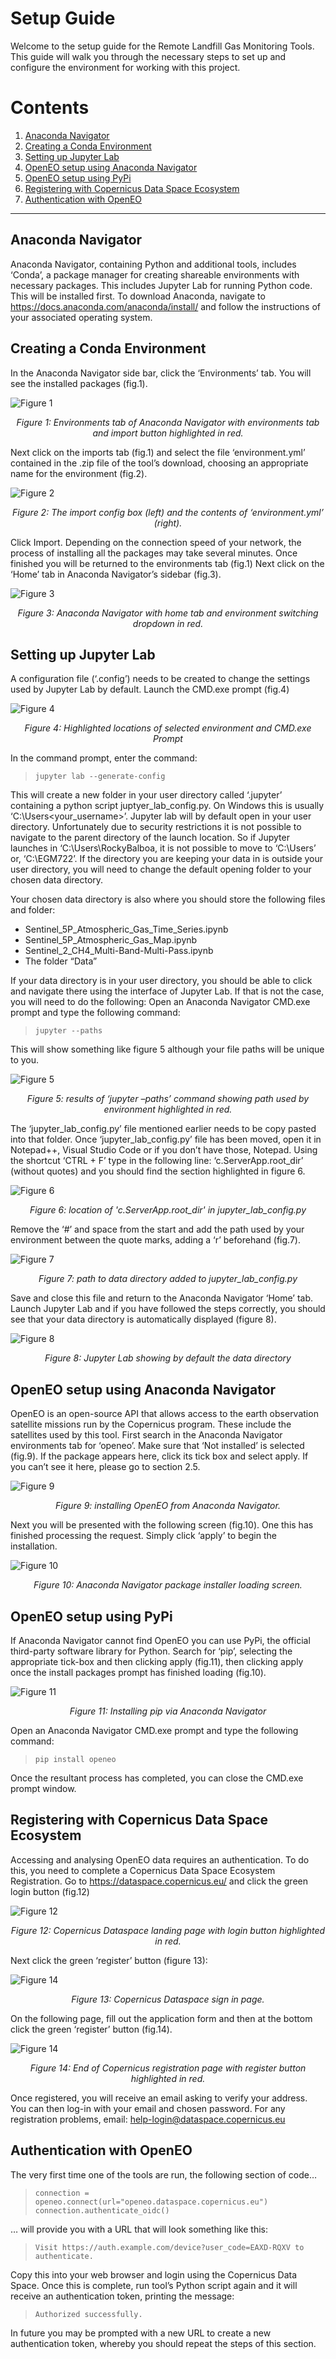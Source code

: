 # Setup Guide

Welcome to the setup guide for the Remote Landfill Gas Monitoring Tools. This guide will walk you through the necessary steps to set up and configure the environment for working with this project. 

# Contents

1. [Anaconda Navigator](#anaconda-navigator)
2. [Creating a Conda Environment](#creating-a-conda-environment)
3. [Setting up Jupyter Lab](#setting-up-jupyter-lab)
4. [OpenEO setup using Anaconda Navigator](#openeo-setup-using-anaconda-navigator)
5. [OpenEO setup using PyPi](#openeo-setup-using-pypi)
6. [Registering with Copernicus Data Space Ecosystem](#registering-with-copernicus-data-space-ecosystem)
7. [Authentication with OpenEO](#authentication-with-openeo)

---

## Anaconda Navigator

Anaconda Navigator, containing Python and additional tools, includes ‘Conda’, a package manager for creating shareable environments with necessary packages. This includes Jupyter Lab for running Python code. This will be installed first. To download Anaconda, navigate to https://docs.anaconda.com/anaconda/install/ and follow the instructions of your associated operating system. 

## Creating a Conda Environment

In the Anaconda Navigator side bar, click the ‘Environments’ tab. You will see the installed packages (fig.1). 

![Figure 1](https://github.com/zelcon01/egm722/raw/main/Project/readme_img/fig.1.jpg)

<p align="center"><em>Figure 1: Environments tab of Anaconda Navigator with environments tab and import button highlighted in red.</em></p>

Next click on the imports tab (fig.1) and select the file ‘environment.yml’ contained in the .zip file of the tool’s download, choosing an appropriate name for the environment (fig.2). 

![Figure 2](https://github.com/zelcon01/egm722/raw/main/Project/readme_img/fig.2.jpg)

<p align="center"><em>Figure 2: The import config box (left) and the contents of ‘environment.yml’ (right).</em></p>

Click Import. Depending on the connection speed of your network, the process of installing all the packages may take several minutes. Once finished you will be returned to the environments tab (fig.1) 
Next click on the ‘Home’ tab in Anaconda Navigator’s sidebar (fig.3).

![Figure 3](https://github.com/zelcon01/egm722/raw/main/Project/readme_img/fig.3.jpg)

<p align="center"><em>Figure 3: Anaconda Navigator with home tab and environment switching dropdown in red.</em></p>

## Setting up Jupyter Lab

A configuration file (‘.config’) needs to be created  to change the settings used by Jupyter Lab by default. Launch the CMD.exe prompt (fig.4)

![Figure 4](https://github.com/zelcon01/egm722/raw/main/Project/readme_img/fig.4.jpg)

<p align="center"><em>Figure 4: Highlighted locations of selected environment and CMD.exe Prompt</em></p>

In the command prompt, enter the command:

> ```
> jupyter lab --generate-config
> ```
This will create a new folder in your user directory called ‘.jupyter’ containing a python script juptyer_lab_config.py. On Windows this is usually ‘C:\Users\<your_username>’.
Jupyter lab will by default open in your user directory. Unfortunately due to security restrictions it is not possible to navigate to the parent directory of the launch location. So if Jupyter launches in ‘C:\Users\RockyBalboa, it is not possible to move to ‘C:\Users’ or, ‘C:\EGM722’. If the directory you are keeping your data in is outside your user directory, you will need to change the default opening folder to your chosen data directory. 

Your chosen data directory is also where you should store the following files and folder:
* Sentinel_5P_Atmospheric_Gas_Time_Series.ipynb
* Sentinel_5P_Atmospheric_Gas_Map.ipynb
* Sentinel_2_CH4_Multi-Band-Multi-Pass.ipynb
* The folder “Data”

If your data directory is in your user directory, you should be able to click and navigate there using the interface of Jupyter Lab. If that is not the case, you will need to do the following: 
Open an Anaconda Navigator CMD.exe prompt and type the following command: 

> ```
> jupyter --paths
> ```

This will show something like figure 5 although your file paths will be unique to you. 

![Figure 5](https://github.com/zelcon01/egm722/raw/main/Project/readme_img/fig.5.jpg)

<p align="center"><em>Figure 5: results of ‘jupyter –paths’ command showing path used by environment highlighted in red.</em></p>

The ‘jupyter_lab_config.py’ file mentioned earlier needs to be copy pasted into that folder. 
Once ‘jupyter_lab_config.py’ file has been moved, open it in Notepad++, Visual Studio Code or if you don’t have those, Notepad. Using the shortcut ‘CTRL + F’ type in the following line: ‘c.ServerApp.root_dir’ (without quotes) and you should find the section highlighted in figure 6. 

![Figure 6](https://github.com/zelcon01/egm722/raw/main/Project/readme_img/fig.6.jpg)

<p align="center"><em>Figure 6: location of 'c.ServerApp.root_dir' in jupyter_lab_config.py</em></p>

Remove the ‘#’ and space from the start and add the path used by your environment between the quote marks, adding a ‘r’ beforehand (fig.7). 

![Figure 7](https://github.com/zelcon01/egm722/raw/main/Project/readme_img/fig.7.jpg)

<p align="center"><em>Figure 7: path to data directory added to jupyter_lab_config.py</em></p>

Save and close this file and return to the Anaconda Navigator ‘Home’ tab. Launch Jupyter Lab and if you have followed the steps correctly, you should see that your data directory is automatically displayed (figure 8).

![Figure 8](https://github.com/zelcon01/egm722/raw/main/Project/readme_img/fig.8.jpg)

<p align="center"><em>Figure 8: Jupyter Lab showing by default the data directory</em></p>

## OpenEO setup using Anaconda Navigator

OpenEO is an open-source API that allows access to the earth observation satellite missions run by the Copernicus program. These include the satellites used by this tool. 
First search in the Anaconda Navigator environments tab for ‘openeo’. Make sure that ‘Not installed’ is selected (fig.9). If the package appears here, click its tick box and select apply. If you can’t see it here, please go to section 2.5.

![Figure 9](https://github.com/zelcon01/egm722/raw/main/Project/readme_img/fig.9.jpg)

<p align="center"><em>Figure 9: installing OpenEO from Anaconda Navigator.</em></p>

Next you will be presented with the following screen (fig.10). One this has finished processing the request. Simply click ‘apply’ to begin the installation. 

![Figure 10](https://github.com/zelcon01/egm722/raw/main/Project/readme_img/fig.10.jpg)

<p align="center"><em>Figure 10: Anaconda Navigator package installer loading screen.</em></p>



## OpenEO setup using PyPi

If Anaconda Navigator cannot find OpenEO you can use PyPi, the official third-party software library for Python. Search for ‘pip’, selecting the appropriate tick-box and then clicking apply (fig.11), then clicking apply once the install packages prompt has finished loading (fig.10). 

![Figure 11](https://github.com/zelcon01/egm722/raw/main/Project/readme_img/fig.11.jpg)

<p align="center"><em>Figure 11: Installing pip via Anaconda Navigator</em></p>

Open an Anaconda Navigator CMD.exe prompt and type the following command:

> ```
> pip install openeo
> ```

Once the resultant process has completed, you can close the CMD.exe prompt window. 

## Registering with Copernicus Data Space Ecosystem

Accessing and analysing OpenEO data requires an authentication. To do this, you need to complete a Copernicus Data Space Ecosystem Registration. Go to https://dataspace.copernicus.eu/ and click the green login button (fig.12)

![Figure 12](https://github.com/zelcon01/egm722/raw/main/Project/readme_img/fig.12.jpg)

<p align="center"><em>Figure 12: Copernicus Dataspace landing page with login button highlighted in red.</em></p>

Next click the green ‘register’ button (figure 13):

![Figure 14](https://github.com/zelcon01/egm722/raw/main/Project/readme_img/fig.14.jpg)

<p align="center"><em>Figure 13: Copernicus Dataspace sign in page.</em></p>

On the following page, fill out the application form and then at the bottom click the green ‘register’ button (fig.14). 

![Figure 14](https://github.com/zelcon01/egm722/raw/main/Project/readme_img/fig.14.jpg)

<p align="center"><em>Figure 14: End of Copernicus registration page with register button highlighted in red.</em></p>

Once registered, you will receive an email asking to verify your address. You can then log-in with your email and chosen password. 
For any registration problems, email: help-login@dataspace.copernicus.eu

## Authentication with OpenEO

The very first time one of the tools are run, the following section of code…

> ```
> connection = openeo.connect(url="openeo.dataspace.copernicus.eu")
> connection.authenticate_oidc()
> ```

… will provide you with a URL that will look something like this:

> ```
> Visit https://auth.example.com/device?user_code=EAXD-RQXV to authenticate.
> ```

Copy this into your web browser and login using the Copernicus Data Space. Once this is complete, run tool’s Python script again and it will receive an authentication token, printing the message:

> ```
> Authorized successfully.
> ```

In future you may be prompted with a new URL to create a new authentication token, whereby you should repeat the steps of this section.